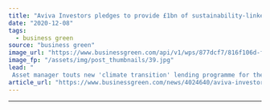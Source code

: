 ```yaml
---
title: "Aviva Investors pledges to provide £1bn of sustainability-linked loans for property sector by 2025"
date: "2020-12-08"
tags: 
  - business green
source: "business green"
image_url: "https://www.businessgreen.com/api/v1/wps/877dcf7/816f106d-f0c0-45bb-8c48-d1bb4ac51b9b/5/33392214828-99c4ed0717-o-185x114.jpg"
image_fp: "/assets/img/post_thumbnails/39.jpg"
lead: "
 Asset manager touts new 'climate transition' lending programme for the real estate sector,  as it simultaneously launches framework for best-practice for sustainability-linked loans for building sector ..."
article_url: "https://www.businessgreen.com/news/4024640/aviva-investors-pledges-provide-gbp1bn-sustainability-linked-loans-property-sector-2025"
---
```


---
